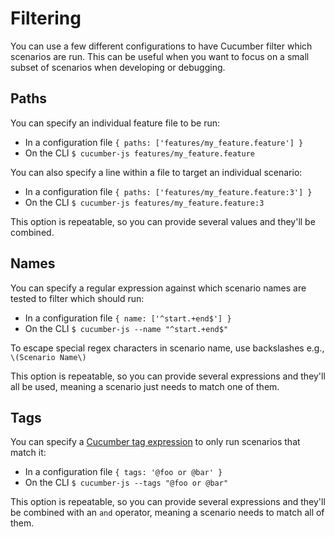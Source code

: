 # Filtering

You can use a few different configurations to have Cucumber filter which scenarios are run. This can be useful when you want to focus on a small subset of scenarios when developing or debugging.

## Paths

You can specify an individual feature file to be run:

- In a configuration file `{ paths: ['features/my_feature.feature'] }`
- On the CLI `$ cucumber-js features/my_feature.feature`

You can also specify a line within a file to target an individual scenario:

- In a configuration file `{ paths: ['features/my_feature.feature:3'] }`
- On the CLI `$ cucumber-js features/my_feature.feature:3`

This option is repeatable, so you can provide several values and they'll be combined.

## Names

You can specify a regular expression against which scenario names are tested to filter which should run:

- In a configuration file `{ name: ['^start.+end$'] }`
- On the CLI `$ cucumber-js --name "^start.+end$"`

To escape special regex characters in scenario name, use backslashes e.g., `\(Scenario Name\)`

This option is repeatable, so you can provide several expressions and they'll all be used, meaning a scenario just needs to match one of them.

## Tags

You can specify a [Cucumber tag expression](https://docs.cucumber.io/cucumber/api/#tag-expressions) to only run scenarios that match it:

- In a configuration file `{ tags: '@foo or @bar' }`
- On the CLI `$ cucumber-js --tags "@foo or @bar"`

This option is repeatable, so you can provide several expressions and they'll be combined with an `and` operator, meaning a scenario needs to match all of them.
